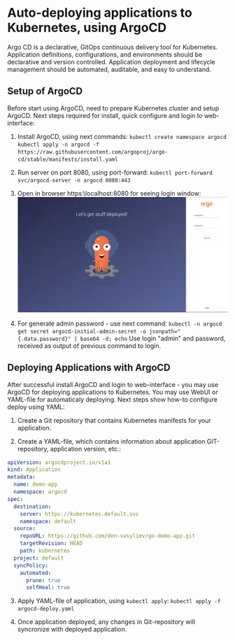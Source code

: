 
# Auto-deploying applications to Kubernetes, using ArgoCD

Argo CD is a declarative, GitOps continuous delivery tool for Kubernetes. Application definitions, configurations, and environments should be declarative and version controlled. Application deployment and lifecycle management should be automated, auditable, and easy to understand.

## Setup of ArgoCD
Before start using ArgoCD, need to prepare Kubernetes cluster and setup ArgoCD.  Next steps required for install, quick configure and login to web-interface:
1. Install ArgoCD, using next commands:
``
kubectl create namespace argocd
kubectl apply -n argocd -f https://raw.githubusercontent.com/argoproj/argo-cd/stable/manifests/install.yaml
``

2. Run server on port 8080, using port-forward:
``
kubectl port-forward svc/argocd-server -n argocd 8080:443
``

3. Open in browser https:\\localhost:8080 for seeing login window:
![alt text](Screen1.png)

4. For generate admin password - use next command:
``
kubectl -n argocd get secret argocd-initial-admin-secret -o jsonpath="{.data.password}" | base64 -d; echo
``
Use login "admin" and password, received as output of previous command to login.

## Deploying Applications with ArgoCD

After successful install ArgoCD and login to web-interface - you may use ArgoCD for deploying applications to Kubernetes. You may use WebUI or YAML-file for automaticaly deploying. Next steps show how-to configure deploy using YAML:

1. Create a Git repository that contains Kubernetes manifests for your application.

2. Create a YAML-file, which contains information about application GIT-repository, application version, etc.:
```yaml
apiVersion: argocdproject.io/v1a1
kind: Application
metadata:
  name: demo-app
  namespace: argocd
spec:
  destination:
    server: https://kubernetes.default.svc
    namespace: default
  source:
    repoURL: https://github.com/den-vasyliev/go-demo-app.git
    targetRevision: HEAD
    path: kubernetes
  project: default
  syncPolicy:
    automated:
      prune: true
      selfHeal: true
```

3. Apply YAML-file of application, using ``kubectl apply``:
``kubectl apply -f argocd-deploy.yaml``

4. Once application deployed, any changes in Git-repository will syncronize with deployed application.


